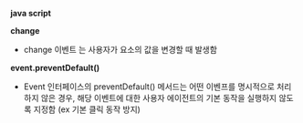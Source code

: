 **java script**

**change**
- change 이벤트 는 사용자가 요소의 값을 변경할 때 발생함

**event.preventDefault()**
- Event 인터페이스의 preventDefault() 메서드는 어떤 이벤프를 명시적으로 처리하지 않은 경우, 해당 이벤트에 대한 사용자 에이전트의 기본 동작을 실행하지 않도록 지정함 (ex 기본 클릭 동작 방지)
